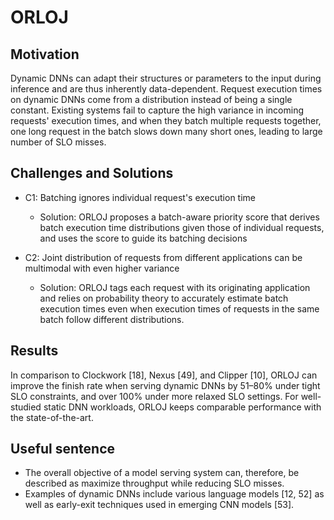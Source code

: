 # ORLOJ
## Motivation
Dynamic DNNs can adapt their structures or parameters to the input during inference and are thus inherently data-dependent. Request execution times on dynamic DNNs come from a distribution
instead of being a single constant. Existing systems fail to capture
the high variance in incoming requests' execution times, and
when they batch multiple requests together, one long request
in the batch slows down many short ones, leading to large
number of SLO misses. 

## Challenges and Solutions
- C1: Batching ignores individual request's execution time
    - Solution: ORLOJ proposes a batch-aware priority score that derives batch execution time distributions given those of individual
requests, and uses the score to guide its batching decisions

- C2: Joint distribution of requests from different applications can be multimodal with even higher variance
    - Solution: ORLOJ tags each request
with its originating application and relies on probability theory
to accurately estimate batch execution times even when
execution times of requests in the same batch follow different
distributions.

## Results
In comparison to Clockwork [18],
Nexus [49], and Clipper [10], ORLOJ can improve the finish
rate when serving dynamic DNNs by 51–80% under tight
SLO constraints, and over 100% under more relaxed SLO settings.
For well-studied static DNN workloads, ORLOJ keeps
comparable performance with the state-of-the-art.

## Useful sentence
- The overall objective
of a model serving system can, therefore, be described as
maximize throughput while reducing SLO misses.
- Examples of dynamic
DNNs include various language models [12, 52] as well as
early-exit techniques used in emerging CNN models [53].

